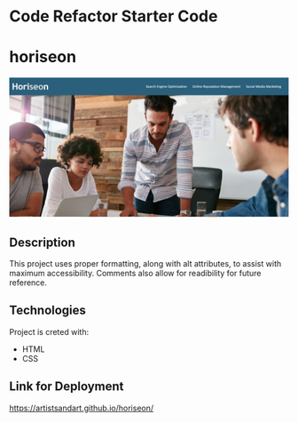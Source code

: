 # Code Refactor Starter Code
# horiseon

![Screenshot of Horiseon site deployed](./assets/images/horiseon-screenshot.jpg?raw=true "Horsiseon Screenshot")

## Description
This project uses proper formatting, along with alt attributes, to assist with maximum accessibility. Comments also allow for readibility for future reference.

## Technologies
Project is creted with: 
* HTML
* CSS

## Link for Deployment
https://artistsandart.github.io/horiseon/

